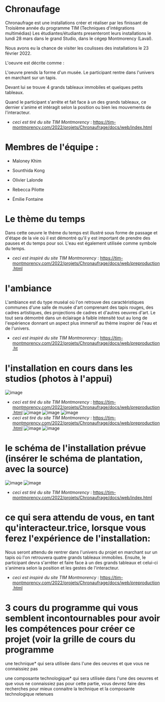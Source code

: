 # Chronaufage 

Chronaufrage est une installations créer et réaliser par les finissant de Troisième année du programme TIM (Techniques d'intégrations multimédias) Les étudiantes/étudiants presenteront leurs installations le lundi 28 mars dans le grand Studio, dans le cégep Montmorency (Laval).

Nous avons eu la chance de visiter les coulisses des installations le 23 février 2022.

L'oeuvre est décrite comme :

L'oeuvre prends la forme d'un musée. Le participant rentre dans l'univers en marchant sur un tapis. 

Devant lui se trouve 4 grands tableaux immobiles et quelques petits tableaux.

Quand le participant s'arrête et fait face à un des grands tableaux, ce dernier s'anime et intéragit selon la position ou bien les mouvements de l'interacteur.

* *ceci est tiré du site TIM Montmorency* : https://tim-montmorency.com/2022/projets/Chronaufrage/docs/web/index.html

# Membres de l'équipe : 

* Maloney Khim

* Sounthida Kong

* Olivier Lalonde

* Rebecca Pilotte 

* Émilie Fontaine




# Le thème du temps
Dans cette oeuvre le thème du temps est illustré sous forme de passage et d'étape de la vie où il est démontré qu'il y est important de prendre des pauses et du temps pour soi. L'eau est également utilisée comme symbole du temps.
* *ceci est inspiré du site TIM Montmorency* : https://tim-montmorency.com/2022/projets/Chronaufrage/docs/web/preproduction.html


# l'ambiance
L'ambiance est du type muséal où l'on retrouve des caractéristiques communes d'une salle de musée d'art comprenant des tapis rouges, des cadres artistiques, des projections de cadres et d'autres oeuvres d'art. Le tout sera démontré dans un éclairage à faible intensité tout au long de l'expérience donnant un aspect plus immersif au thème inspirer de l'eau et de l'univers.
* *ceci est inspiré du site TIM Montmorency* : https://tim-montmorency.com/2022/projets/Chronaufrage/docs/web/preproduction.ht

  

# l'installation en cours dans les studios (photos à l'appui)
![image](https://github.com/isanyy/documentation_oeuvres_finissant-/blob/main/oeuvre_4/medias/vue_ensemble.jpg)
* *ceci est tiré du site TIM Montmorency* : https://tim-montmorency.com/2022/projets/Chronaufrage/docs/web/preproduction.html
![image](https://github.com/isanyy/documentation_oeuvres_finissant-/blob/main/oeuvre_4/medias/equipements.jpg)
![image](https://github.com/isanyy/documentation_oeuvres_finissant-/blob/main/oeuvre_4/medias/projecteur_installation.jpg)
![image](https://github.com/isanyy/documentation_oeuvres_finissant-/blob/main/oeuvre_4/medias/compostantes_informatiques.jpg)
* *ceci est tiré du site TIM Montmorency* : https://tim-montmorency.com/2022/projets/Chronaufrage/docs/web/preproduction.html
![image](https://github.com/isanyy/documentation_oeuvres_finissant-/blob/main/oeuvre_4/medias/installation.jpg)
![image](https://github.com/isanyy/documentation_oeuvres_finissant-/blob/main/oeuvre_4/medias/piedestale.jpg)
# le schéma de l'installation prévue (insérer le schéma de plantation, avec la source)
![image](https://github.com/isanyy/documentation_oeuvres_finissant-/blob/main/oeuvre_4/medias/plan_technique.png)
![image](https://github.com/isanyy/documentation_oeuvres_finissant-/blob/main/oeuvre_4/medias/Schema_branchement.png)
* *ceci est tiré du site TIM Montmorency* : https://tim-montmorency.com/2022/projets/Chronaufrage/docs/web/index.html



# ce qui sera attendu de vous, en tant qu'interacteur.trice, lorsque vous ferez l'expérience de l'installation:
Nous seront attendu de rentrer dans l'univers du projet en marchant sur un tapis où l'on retrouvera quatre grands tableaux immobiles. Ensuite, le participant devra s'arrêter et faire face à un des grands tableaux et celui-ci s'animera selon la position et les gestes de l'interacteur.
* *ceci est inspiré du site TIM Montmorency* : https://tim-montmorency.com/2022/projets/Chronaufrage/docs/web/preproduction.html



# 3 cours du programme qui vous semblent incontournables pour avoir les compétences pour créer ce projet (voir la grille de cours du programme

une technique* qui sera utilisée dans l'une des oeuvres et que vous ne connaissiez pas

une composante technologique* qui sera utilisée dans l'une des oeuvres et que vous ne connaissiez pas pour cette partie, vous devrez faire des recherches pour mieux connaitre la technique et la composante technologique retenues





